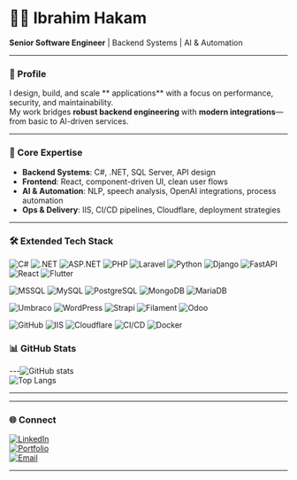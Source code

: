 # 👨‍💻 Ibrahim Hakam  

**Senior Software Engineer** | Backend Systems | AI & Automation  

---

### 🚀 Profile
I design, build, and scale ** applications** with a focus on performance, security, and maintainability.  
My work bridges **robust backend engineering** with **modern integrations**—from basic to AI-driven services.  

---

### 🔧 Core Expertise
- **Backend Systems**: C#, .NET, SQL Server, API design  
- **Frontend**: React, component-driven UI, clean user flows    
- **AI & Automation**: NLP, speech analysis, OpenAI integrations, process automation  
- **Ops & Delivery**: IIS, CI/CD pipelines, Cloudflare, deployment strategies  

---

### 🛠 Extended Tech Stack  

![C#](https://img.shields.io/badge/C%23-239120?style=for-the-badge&logo=c-sharp&logoColor=white)
![.NET](https://img.shields.io/badge/.NET-512BD4?style=for-the-badge&logo=dotnet&logoColor=white)
![ASP.NET](https://img.shields.io/badge/ASP.NET-5C2D91?style=for-the-badge&logo=dotnet&logoColor=white)
![PHP](https://img.shields.io/badge/PHP-777BB4?style=for-the-badge&logo=php&logoColor=white)
![Laravel](https://img.shields.io/badge/Laravel-FF2D20?style=for-the-badge&logo=laravel&logoColor=white)
![Python](https://img.shields.io/badge/Python-3776AB?style=for-the-badge&logo=python&logoColor=white)
![Django](https://img.shields.io/badge/Django-092E20?style=for-the-badge&logo=django&logoColor=white)
![FastAPI](https://img.shields.io/badge/FastAPI-009688?style=for-the-badge&logo=fastapi&logoColor=white)
![React](https://img.shields.io/badge/React-20232A?style=for-the-badge&logo=react&logoColor=61DAFB)
![Flutter](https://img.shields.io/badge/Flutter-02569B?style=for-the-badge&logo=flutter&logoColor=white)
 
![MSSQL](https://img.shields.io/badge/MSSQL-CC2927?style=for-the-badge&logo=microsoftsqlserver&logoColor=white)
![MySQL](https://img.shields.io/badge/MySQL-4479A1?style=for-the-badge&logo=mysql&logoColor=white)
![PostgreSQL](https://img.shields.io/badge/PostgreSQL-316192?style=for-the-badge&logo=postgresql&logoColor=white)
![MongoDB](https://img.shields.io/badge/MongoDB-47A248?style=for-the-badge&logo=mongodb&logoColor=white)
![MariaDB](https://img.shields.io/badge/MariaDB-003545?style=for-the-badge&logo=mariadb&logoColor=white)
 
![Umbraco](https://img.shields.io/badge/Umbraco-3544B1?style=for-the-badge&logo=umbraco&logoColor=white)
![WordPress](https://img.shields.io/badge/WordPress-21759B?style=for-the-badge&logo=wordpress&logoColor=white)
![Strapi](https://img.shields.io/badge/Strapi-2E7EEA?style=for-the-badge&logo=strapi&logoColor=white)
![Filament](https://img.shields.io/badge/Filament-FC6D26?style=for-the-badge&logo=laravel&logoColor=white)
![Odoo](https://img.shields.io/badge/Odoo-714B67?style=for-the-badge&logo=odoo&logoColor=white)
 
![GitHub](https://img.shields.io/badge/GitHub-181717?style=for-the-badge&logo=github&logoColor=white)
![IIS](https://img.shields.io/badge/IIS-0078D7?style=for-the-badge&logo=microsoft&logoColor=white)
![Cloudflare](https://img.shields.io/badge/Cloudflare-F38020?style=for-the-badge&logo=cloudflare&logoColor=white)
![CI/CD](https://img.shields.io/badge/CI%2FCD-000000?style=for-the-badge&logo=githubactions&logoColor=white)
![Docker](https://img.shields.io/badge/Docker-2496ED?style=for-the-badge&logo=docker&logoColor=white)



### 📊 GitHub Stats  
---![GitHub stats](https://github-readme-stats.vercel.app/api?username=ibrahimtheboss&show_icons=true&theme=tokyonight&hide_border=true)  
![Top Langs](https://github-readme-stats.vercel.app/api/top-langs/?username=ibrahimtheboss&layout=compact&theme=tokyonight&hide_border=true)  

---
 

---

### 🌐 Connect  
[![LinkedIn](https://img.shields.io/badge/LinkedIn-0A66C2?style=for-the-badge&logo=linkedin&logoColor=white)](https://linkedin.com/in/ibrahimhakam)  
[![Portfolio](https://img.shields.io/badge/Portfolio-000000?style=for-the-badge&logo=About.me&logoColor=white)](#)  
[![Email](https://img.shields.io/badge/Email-0078D4?style=for-the-badge&logo=microsoft-outlook&logoColor=white)](mailto:your.email@example.com)  

---
